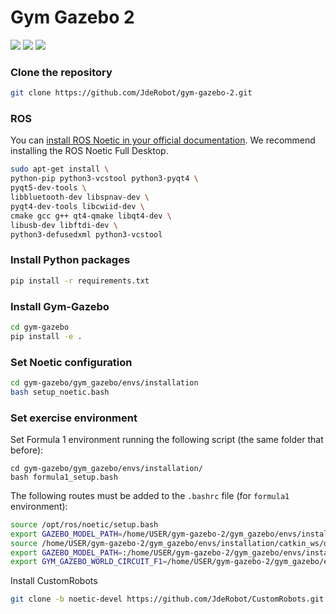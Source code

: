 # Gym Gazebo 2

![](https://img.shields.io/badge/Gazebo-11-orange) ![](https://img.shields.io/badge/ROS-Noetic-blue) ![](https://img.shields.io/badge/Python-3.8-yellowInstall)

### Clone the repository

```bash
git clone https://github.com/JdeRobot/gym-gazebo-2.git
```

### ROS

You can [install ROS Noetic in your official documentation](http://wiki.ros.org/noetic/Installation/Ubuntu). We recommend installing the ROS Noetic Full Desktop.

```bash
sudo apt-get install \
python-pip python3-vcstool python3-pyqt4 \
pyqt5-dev-tools \
libbluetooth-dev libspnav-dev \
pyqt4-dev-tools libcwiid-dev \
cmake gcc g++ qt4-qmake libqt4-dev \
libusb-dev libftdi-dev \
python3-defusedxml python3-vcstool
```

### Install Python packages

```bash
pip install -r requirements.txt
```

### Install Gym-Gazebo

```bash
cd gym-gazebo
pip install -e .
```

### Set Noetic configuration

```bash
cd gym-gazebo/gym_gazebo/envs/installation
bash setup_noetic.bash
```

### Set exercise environment

Set Formula 1 environment running the following script (the same folder that before):

```
cd gym-gazebo/gym_gazebo/envs/installation/
bash formula1_setup.bash
```

The following routes must be added to the `.bashrc` file (for `formula1` environment):

```bash
source /opt/ros/noetic/setup.bash
export GAZEBO_MODEL_PATH=/home/USER/gym-gazebo-2/gym_gazebo/envs/installation/catkin_ws/../../assets/models
source /home/USER/gym-gazebo-2/gym_gazebo/envs/installation/catkin_ws/devel/setup.bash
export GAZEBO_MODEL_PATH=:/home/USER/gym-gazebo-2/gym_gazebo/envs/installation/../assets/models
export GYM_GAZEBO_WORLD_CIRCUIT_F1=/home/USER/gym-gazebo-2/gym_gazebo/envs/installation/../assets/worlds/f1_1_simplecircuit.world
```

Install CustomRobots
```bash
git clone -b noetic-devel https://github.com/JdeRobot/CustomRobots.git
```